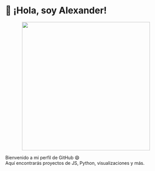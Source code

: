 # 👋 ¡Hola, soy Alexander!

<p align="center">
  <img src="https://miro.medium.com/v2/resize:fit:640/format:webp/1*nBs3WB7AJDEWMdUfM9lNIg.gif" width="400"/>
</p>

Bienvenido a mi perfil de GitHub 😄  
Aquí encontrarás proyectos de JS, Python, visualizaciones y más.
